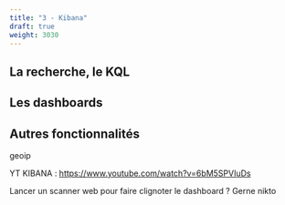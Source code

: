 ```yaml
---
title: "3 - Kibana"
draft: true
weight: 3030
---
```


## La recherche, le KQL

## Les dashboards

## Autres fonctionnalités

geoip

YT KIBANA :
https://www.youtube.com/watch?v=6bM5SPVIuDs

Lancer un scanner web pour faire clignoter le dashboard ? Gerne nikto
